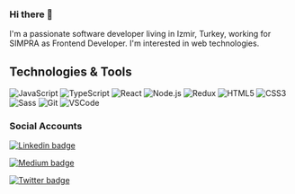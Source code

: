 ### Hi there 👋

<!--
**cangurdev/cangurdev** is a ✨ _special_ ✨ repository because its `README.md` (this file) appears on your GitHub profile.

Here are some ideas to get you started:

- 🔭 I’m currently working on ...
- 🌱 I’m currently learning ...
- 👯 I’m looking to collaborate on ...
- 🤔 I’m looking for help with ...
- 💬 Ask me about ...
- 📫 How to reach me: ...
- 😄 Pronouns: ...
- ⚡ Fun fact: ...
-->

I'm a passionate software developer living in Izmir, Turkey, working for SIMPRA as Frontend Developer. I'm interested in web technologies.

## Technologies & Tools

![JavaScript](https://img.icons8.com/color/48/000000/javascript.png) 
![TypeScript](https://img.icons8.com/color/48/000000/typescript.png) 
![React](https://img.icons8.com/color/48/000000/react-native.png) 
![Node.js](https://img.icons8.com/color/48/000000/nodejs.png) 
![Redux](https://img.icons8.com/color/48/000000/redux.png) 
![HTML5](https://img.icons8.com/color/48/000000/html-5.png) 
![CSS3](https://img.icons8.com/color/48/000000/css3.png) 
![Sass](https://img.icons8.com/color/48/000000/sass.png) 
![Git](https://img.icons8.com/color/48/000000/git.png) 
![VSCode](https://img.icons8.com/color/48/000000/visual-studio-code-2019.png)

### Social Accounts

[![Linkedin badge](https://img.shields.io/badge/cangur-0654a7?style=for-the-badge&logo=linkedin&logoColor=white)](https://www.linkedin.com/in/cangur)

[![Medium badge](https://img.shields.io/badge/cangurdev-grey?style=for-the-badge&logo=medium&logoColor=white)](https://cangurdev.medium.com)

[![Twitter badge](https://img.shields.io/twitter/follow/CanGurDev?style=social)](https://www.twitter.com/CanGurDev)
